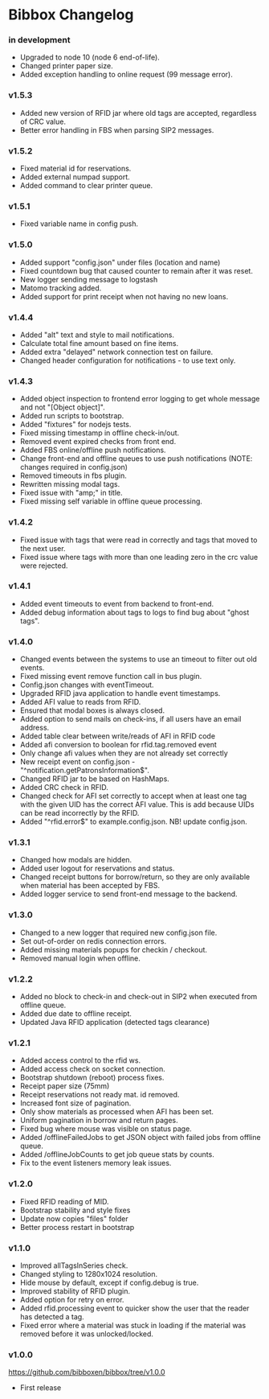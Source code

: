 # Bibbox Changelog

### in development

* Upgraded to node 10 (node 6 end-of-life).
* Changed printer paper size.
* Added exception handling to online request (99 message error).

### v1.5.3

* Added new version of RFID jar where old tags are accepted, regardless of CRC value.
* Better error handling in FBS when parsing SIP2 messages.

### v1.5.2

* Fixed material id for reservations.
* Added external numpad support.
* Added command to clear printer queue.

### v1.5.1

* Fixed variable name in config push.

### v1.5.0

* Added support "config.json" under files (location and name)
* Fixed countdown bug that caused counter to remain after it was reset.
* New logger sending message to logstash
* Matomo tracking added.
* Added support for print receipt when not having no new loans.

### v1.4.4

* Added "alt" text and style to mail notifications.
* Calculate total fine amount based on fine items.
* Added extra "delayed" network connection test on failure.
* Changed header configuration for notifications - to use text only.

### v1.4.3

* Added object inspection to frontend error logging to get whole message and not "[Object object]".
* Added run scripts to bootstrap.
* Added "fixtures" for nodejs tests.
* Fixed missing timestamp in offline check-in/out.
* Removed event expired checks from front end.
* Added FBS online/offline push notifications.
* Change front-end and offline queues to use push notifications (NOTE: changes required in config.json)
* Removed timeouts in fbs plugin.
* Rewritten missing modal tags.
* Fixed issue with "amp;" in title.
* Fixed missing self variable in offline queue processing.

### v1.4.2

* Fixed issue with tags that were read in correctly and tags that moved to the next user.
* Fixed issue where tags with more than one leading zero in the crc value were rejected.

### v1.4.1

* Added event timeouts to event from backend to front-end.
* Added debug information about tags to logs to find bug about "ghost tags".

### v1.4.0

* Changed events between the systems to use an timeout to filter out old events.
* Fixed missing event remove function call in bus plugin.
* Config.json changes with eventTimeout.
* Upgraded RFID java application to handle event timestamps.
* Added AFI value to reads from RFID.
* Ensured that modal boxes is always closed.
* Added option to send mails on check-ins, if all users have an email address.
* Added table clear between write/reads of AFI in RFID code
* Added afi conversion to boolean for rfid.tag.removed event
* Only change afi values when they are not already set correctly
* New receipt event on config.json - "^notification.getPatronsInformation$".
* Changed RFID jar to be based on HashMaps.
* Added CRC check in RFID.
* Changed check for AFI set correctly to accept when at least one tag with the given
  UID has the correct AFI value. This is add because UIDs can be read incorrectly
  by the RFID.
* Added "^rfid.error$" to example.config.json. NB! update config.json.

### v1.3.1

* Changed how modals are hidden.
* Added user logout for reservations and status.
* Changed receipt buttons for borrow/return, so they are only available when material has been accepted by FBS.
* Added logger service to send front-end message to the backend.

### v1.3.0

* Changed to a new logger that required new config.json file.
* Set out-of-order on redis connection errors.
* Added missing materials popups for checkin / checkout.
* Removed manual login when offline.

### v1.2.2

* Added no block to check-in and check-out in SIP2 when executed from offline queue.
* Added due date to offline receipt.
* Updated Java RFID application (detected tags clearance)

### v1.2.1

* Added access control to the rfid ws.
* Added access check on socket connection.
* Bootstrap shutdown (reboot) process fixes.
* Receipt paper size (75mm)
* Receipt reservations not ready mat. id removed.
* Increased font size of pagination.
* Only show materials as processed when AFI has been set.
* Uniform pagination in borrow and return pages.
* Fixed bug where mouse was visible on status page.
* Added /offlineFailedJobs to get JSON object with failed jobs from offline queue.
* Added /offlineJobCounts to get job queue stats by counts.
* Fix to the event listeners memory leak issues.

### v1.2.0

* Fixed RFID reading of MID.
* Bootstrap stability and style fixes
* Update now copies "files" folder
* Better process restart in bootstrap

### v1.1.0

* Improved allTagsInSeries check.
* Changed styling to 1280x1024 resolution.
* Hide mouse by default, except if config.debug is true.
* Improved stability of RFID plugin.
* Added option for retry on error.
* Added rfid.processing event to quicker show the user that the reader has detected a tag.
* Fixed error where a material was stuck in loading if the material was removed before it was unlocked/locked.

### v1.0.0
https://github.com/bibboxen/bibbox/tree/v1.0.0

* First release
